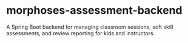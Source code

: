# morphoses-assessment-backend
A Spring Boot backend for managing classroom sessions, soft skill assessments, and review reporting for kids and instructors.

